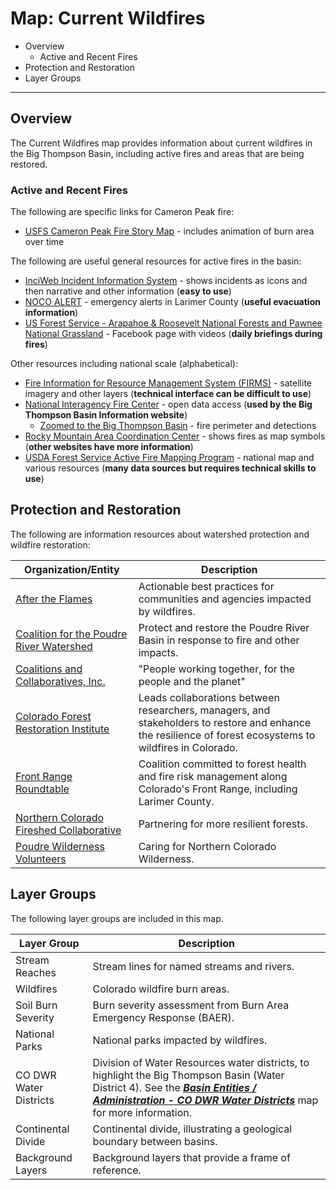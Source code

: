 # Map: Current Wildfires #

*   Overview
    +   Active and Recent Fires
*   Protection and Restoration
*   Layer Groups

--------------

## Overview ##

The Current Wildfires map provides information about current wildfires in the Big Thompson Basin,
including active fires and areas that are being restored.

### Active and Recent Fires ##

The following are specific links for Cameron Peak fire:

*   [USFS Cameron Peak Fire Story Map](https://nifc.maps.arcgis.com/apps/MapSeries/index.html?appid=821eb2bac47c48c69558075f21365f01) - includes animation of burn area over time

The following are useful general resources for active fires in the basin:

*   [InciWeb Incident Information System](https://inciweb.nwcg.gov/?state=08) - shows incidents as icons and then narrative and other information (**easy to use**)
*   [NOCO ALERT](https://nocoalert.org/) - emergency alerts in Larimer County (**useful evacuation information**)
*   [US Forest Service - Arapahoe & Roosevelt National Forests and Pawnee National Grassland](https://www.facebook.com/usfsarp/) - Facebook page with videos (**daily briefings during fires**)

Other resources including national scale (alphabetical):

*   [Fire Information for Resource Management System (FIRMS)](https://firms2.modaps.eosdis.nasa.gov/map/#l:countries;@-105.5,40.5,10z) - satellite imagery and other layers (**technical interface can be difficult to use**)
*   [National Interagency Fire Center](https://data-nifc.opendata.arcgis.com/) - open data access (**used by the Big Thompson Basin Information website**)
    +   [Zoomed to the Big Thompson Basin](https://maps.nwcg.gov/sa/#/%3F/%3F/40.7/-105.5/10) - fire perimeter and detections
*   [Rocky Mountain Area Coordination Center](https://gacc.nifc.gov/rmcc/incident_info.php) - shows fires as map symbols (**other websites have more information**)
*   [USDA Forest Service Active Fire Mapping Program](https://fsapps.nwcg.gov/) - national map and various resources (**many data sources but requires technical skills to use**)

## Protection and Restoration ##

The following are information resources about watershed protection and wildfire restoration:

| **Organization/Entity** | **Description** |
| -- | -- |
| [After the Flames](https://aftertheflames.com/) | Actionable best practices for communities and agencies impacted by wildfires. |
| [Coalition for the Poudre River Watershed](https://www.poudrewatershed.org/) | Protect and restore the Poudre River Basin in response to fire and other impacts. |
| [Coalitions and Collaboratives, Inc.](https://co-co.org/) | "People working together, for the people and the planet" |
| [Colorado Forest Restoration Institute](https://cfri.colostate.edu/) | Leads collaborations between researchers, managers, and stakeholders to restore and enhance the resilience of forest ecosystems to wildfires in Colorado. |
| [Front Range Roundtable](https://frontrangeroundtable.org/) | Coalition committed to forest health and fire risk management along Colorado's Front Range, including Larimer County. |
| [Northern Colorado Fireshed Collaborative](https://nocofireshed.org/) | Partnering for more resilient forests. |
| [Poudre Wilderness Volunteers](https://www.pwv.org/) | Caring for Northern Colorado Wilderness. |

## Layer Groups ##

The following layer groups are included in this map.

| **Layer Group** | **Description** |
| -- | -- |
| Stream Reaches | Stream lines for named streams and rivers. |
| Wildfires | Colorado wildfire burn areas. |
| Soil Burn Severity | Burn severity assessment from Burn Area Emergency Response (BAER). |
| National Parks | National parks impacted by wildfires. |
| CO DWR Water Districts | Division of Water Resources water districts, to highlight the Big Thompson Basin (Water District 4).  See the [***Basin Entities / Administration - CO DWR Water Districts***](#map/entities-codwr-waterdistricts) map for more information. |
| Continental Divide | Continental divide, illustrating a geological boundary between basins. |
| Background Layers | Background layers that provide a frame of reference. |
